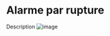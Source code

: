 # Alarme par rupture
Description
![image](https://github.com/Aminehammou/Document-electronique/assets/133261059/550183e2-d15c-425d-a29f-4cd2dacabaec)
